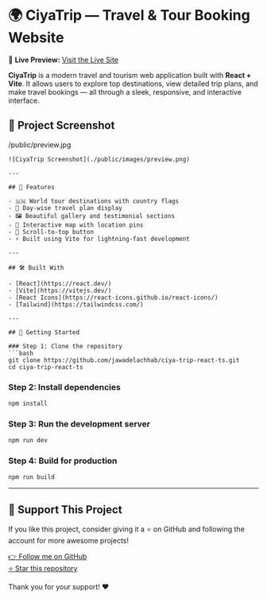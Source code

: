 
# 🌍 CiyaTrip — Travel & Tour Booking Website

🔗 **Live Preview:** [Visit the Live Site](https://ciyatrip.vercel.app/)

**CiyaTrip** is a modern travel and tourism web application built with **React + Vite**. It allows users to explore top destinations, view detailed trip plans, and make travel bookings — all through a sleek, responsive, and interactive interface.

## 📸 Project Screenshot

/public/preview.jpg
```
![CiyaTrip Screenshot](./public/images/preview.png)

---

## 🚀 Features

- 🇺🇳 World tour destinations with country flags
- 📆 Day-wise travel plan display
- 🖼️ Beautiful gallery and testimonial sections
- 📍 Interactive map with location pins
- 🎯 Scroll-to-top button
- ⚡ Built using Vite for lightning-fast development

---

## 🛠️ Built With

- [React](https://react.dev/)
- [Vite](https://vitejs.dev/)
- [React Icons](https://react-icons.github.io/react-icons/)
- [Tailwind](https://tailwindcss.com/)

---

## 🧪 Getting Started

### Step 1: Clone the repository
```bash
git clone https://github.com/jawadelachhab/ciya-trip-react-ts.git
cd ciya-trip-react-ts
```

### Step 2: Install dependencies
```bash
npm install
```

### Step 3: Run the development server
```bash
npm run dev
```

### Step 4: Build for production
```bash
npm run build
```

---

## 🙌 Support This Project

If you like this project, consider giving it a ⭐ on GitHub and following the account for more awesome projects!

[👉 Follow me on GitHub](https://github.com/jawadelachhab)  
[⭐ Star this repository](https://github.com/jawadelachhab/ciya-trip-react-ts)

Thank you for your support! ❤️
